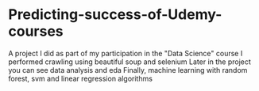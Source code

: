 # Predicting-success-of-Udemy-courses

A project I did as part of my participation in the "Data Science" course
I performed crawling using beautiful soup and selenium
Later in the project you can see data analysis and eda
Finally, machine learning with random forest, svm and linear regression algorithms
